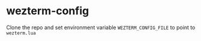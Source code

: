 # wezterm-config

Clone the repo and set environment variable `WEZTERM_CONFIG_FILE` to point to `wezterm.lua`
